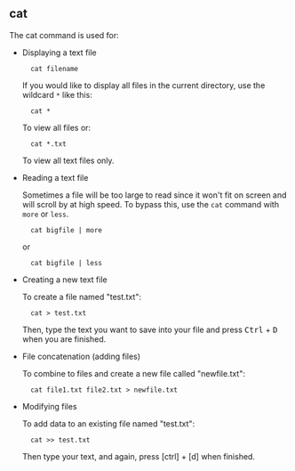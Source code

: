 ## cat

The cat command is used for:

* Displaying a text file

		cat filename
	
  If you would like to display all files in the current directory, use the wildcard `*` like this:
  
		cat *
	
  To view all files or:
  
		cat *.txt
	
  To view all text files only.
	
* Reading a text file

  Sometimes a file will be too large to read since it won't fit on screen and will scroll by at high speed. To bypass this, use the `cat` command with `more` or `less`.
  
		cat bigfile | more
	
  or
  
		cat bigfile | less
	
* Creating a new text file

  To create a file named "test.txt":
  
		cat > test.txt
	
  Then, type the text you want to save into your file and press <kbd>Ctrl</kbd> + <kbd>D</kbd> when you are finished.
  
* File concatenation (adding files)

  To combine to files and create a new file called "newfile.txt":
  
		cat file1.txt file2.txt > newfile.txt
	
* Modifying files

  To add data to an existing file named "test.txt":
  
		cat >> test.txt
	
  Then type your text, and again, press [ctrl] + [d] when finished.
